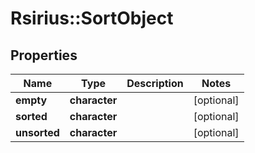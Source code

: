 # Rsirius::SortObject


## Properties
Name | Type | Description | Notes
------------ | ------------- | ------------- | -------------
**empty** | **character** |  | [optional] 
**sorted** | **character** |  | [optional] 
**unsorted** | **character** |  | [optional] 


